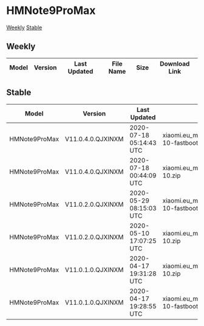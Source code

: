 # HMNote9ProMax
[Weekly](#Weekly)  [Stable](#Stable)
## Weekly
| Model | Version | Last Updated | File Name | Size | Download Link |
| ---- | ---- | ---- | ---- | ---- | ---- |
## Stable
| Model | Version | Last Updated | File Name | Size | Download Link |
| ---- | ---- | ---- | ---- | ---- | ---- |
| HMNote9ProMax | V11.0.4.0.QJXINXM | 2020-07-18 05:14:43 UTC | xiaomi.eu_multi_HMNote9ProMax_V11.0.4.0.QJXINXM_v11-10-fastboot.zip | 2.3 GB | [SourceForge](https://sourceforge.net/projects/xiaomi-eu-multilang-miui-roms/files/xiaomi.eu/MIUI-STABLE-RELEASES/MIUIv11/xiaomi.eu_multi_HMNote9ProMax_V11.0.4.0.QJXINXM_v11-10-fastboot.zip/download) |
| HMNote9ProMax | V11.0.4.0.QJXINXM | 2020-07-18 00:44:09 UTC | xiaomi.eu_multi_HMNote9ProMax_V11.0.4.0.QJXINXM_v11-10.zip | 2.3 GB | [SourceForge](https://sourceforge.net/projects/xiaomi-eu-multilang-miui-roms/files/xiaomi.eu/MIUI-STABLE-RELEASES/MIUIv11/xiaomi.eu_multi_HMNote9ProMax_V11.0.4.0.QJXINXM_v11-10.zip/download) |
| HMNote9ProMax | V11.0.2.0.QJXINXM | 2020-05-29 08:15:03 UTC | xiaomi.eu_multi_HMNote9ProMax_V11.0.2.0.QJXINXM_v11-10-fastboot.zip | 2.3 GB | [SourceForge](https://sourceforge.net/projects/xiaomi-eu-multilang-miui-roms/files/xiaomi.eu/MIUI-STABLE-RELEASES/MIUIv11/xiaomi.eu_multi_HMNote9ProMax_V11.0.2.0.QJXINXM_v11-10-fastboot.zip/download) |
| HMNote9ProMax | V11.0.2.0.QJXINXM | 2020-05-10 17:07:25 UTC | xiaomi.eu_multi_HMNote9ProMax_V11.0.2.0.QJXINXM_v11-10.zip | 2.2 GB | [SourceForge](https://sourceforge.net/projects/xiaomi-eu-multilang-miui-roms/files/xiaomi.eu/MIUI-STABLE-RELEASES/MIUIv11/xiaomi.eu_multi_HMNote9ProMax_V11.0.2.0.QJXINXM_v11-10.zip/download) |
| HMNote9ProMax | V11.0.1.0.QJXINXM | 2020-04-17 19:31:28 UTC | xiaomi.eu_multi_HMNote9ProMax_V11.0.1.0.QJXINXM_v11-10.zip | 2.3 GB | [SourceForge](https://sourceforge.net/projects/xiaomi-eu-multilang-miui-roms/files/xiaomi.eu/MIUI-STABLE-RELEASES/MIUIv11/xiaomi.eu_multi_HMNote9ProMax_V11.0.1.0.QJXINXM_v11-10.zip/download) |
| HMNote9ProMax | V11.0.1.0.QJXINXM | 2020-04-17 19:28:55 UTC | xiaomi.eu_multi_HMNote9ProMax_V11.0.1.0.QJXINXM_v11-10-fastboot.zip | 2.3 GB | [SourceForge](https://sourceforge.net/projects/xiaomi-eu-multilang-miui-roms/files/xiaomi.eu/MIUI-STABLE-RELEASES/MIUIv11/xiaomi.eu_multi_HMNote9ProMax_V11.0.1.0.QJXINXM_v11-10-fastboot.zip/download) |

